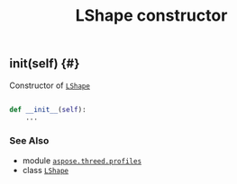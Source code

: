 ﻿---
title: LShape constructor
second_title: Aspose.3D for Python via .NET API References
description: 
type: docs
weight: 10
url: /python-net/aspose.threed.profiles/lshape/__init__/
is_root: false
---

## __init__(self) {#}

Constructor of [`LShape`](/3d/python-net/aspose.threed.profiles/lshape)



```python

def __init__(self):
    ...
```





### See Also
* module [`aspose.threed.profiles`](../../)
* class [`LShape`](/3d/python-net/aspose.threed.profiles/lshape)
